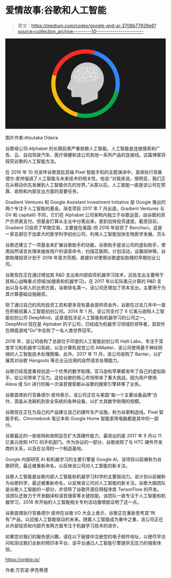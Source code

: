 # 爱情故事:谷歌和人工智能

> 原文：<https://medium.com/codex/google-and-ai-3708b77929e8?source=collection_archive---------10----------------------->

![](img/8d9b5e4206ef9b74bf34701ba9d31507.png)

图片作者:Atsutaka Odaira

谷歌母公司:Alphabet 的长期前景严重依赖人工智能。人工智能是连接搜索和广告、云、自动驾驶汽车、医疗保健和该公司其他一系列产品的连接线。这篇博客将探究谷歌的人工智能方法。

在 2016 年 10 月宣传谷歌首批高端 Pixel 智能手机的主题演讲中，首席执行官桑德尔·皮帅强调了人工智能与未来技术的相关性，他说:“对我来说，很明显，我们正在从移动优先发展到人工智能优先的世界。”从那以后，人工智能一直是该公司在预算、收购和内部支出方面的首要任务。

Gradient Ventures 和 Google Assistant Investment Initiative 是 Google 推出的两个专注于人工智能的基金。渐变项目 2017 年 7 月出道。Gradient Ventures 与 GV 和 capitalG 不同，它们在 Alphabet 公司架构内独立于谷歌运营，由谷歌的资产负债表支付。但基金打算从主业中分离出来，直到加快投资速度。截至目前，Gradient 只投资了早期交易，主要是在美国-但 2018 年投资了 Benchsci，这是一家总部位于加拿大的医学科学初创公司，利用人工智能加快生物医学发展。页头

谷歌还建立了一项基金来扩展谷歌助手的功能，谷歌助手是该公司的虚拟助手，使用自然语言处理来接收用户的语音命令，扫描互联网，计划活动，设置闹钟等。谷歌助理投资计划于 2018 年首次亮相，直接针对使用谷歌虚拟助理的早期创业公司。

谷歌现在正在通过增加其 R&D 支出来内部投资机器学习技术，这些支出主要用于其核心战略重点领域(如搜索和机器学习)。在 2017 年以实际美元计算的 R&D 支出以及与收入的比例方面，谷歌排名第一。该公司还增加了资本支出，主要用于为其计算基础设施融资。

除了通过自己的风险投资工具和更多现有基金提供资金外，谷歌在过去几年中一直在积极招募人工智能初创公司。2014 年 1 月，该公司支付了 6 亿美元收购人工智能初创公司 DeepMind，这是首批涉足人工智能和机器学习的公司之一。DeepMind 现在是 Alphabet 的子公司，已经成为机器学习领域的领导者，其软件在棋盘游戏“Go”中击败了一名人类世界冠军。

2018 年，该公司收购了总部位于印度的人工智能初创公司 Halli Labs，专注于深度学习和机器学习系统，以及计算机视觉公司 AIMatter，该公司使用基于神经网络的人工智能技术处理图像。此外，2017 年 11 月，该公司收购了 Banter，以扩展其对谷歌 Hangouts 等企业云应用的自然语言处理能力。

谷歌已经高度重视创造一个优秀的数字助理。亚马逊和苹果都发布了自己的虚拟助手，给公司带来了压力。这给谷歌的核心市场带来了重大挑战，因为用户使用 Alexa 或 Siri 进行的每一次语音搜索都从谷歌的搜索引擎转移了业务。

谷歌首席执行官桑德尔·皮帅表示，该公司正在与美国“每一个主要设备品牌”合作，涵盖从洗碗机到安全系统的各种设备，以扩大其数字助理的规模。

谷歌现在正在为自己的产品建立自己的硬件生产设施，称为谷歌制造线。Pixel 智能手机、Chromebook 笔记本和 Google Home 智能家用电脑都是其中的一部分。

谷歌最近的一些收购和收购旨在扩大其硬件能力，最突出的是 2017 年 9 月以 11 亿美元收购 HTC 的手机部门。作为协议的一部分，谷歌收购了与 HTC 硬件开发商的关系，以及在台湾的一个制造基地。

Google 内部研究 AI 和机器学习的主要引擎是 Google AI。该项目以前被称为谷歌研究，最近被重新命名，以反映该公司对人工智能的新关注。

谷歌人工智能是谷歌内部人工智能和机器学习科学的主要驱动力。该计划以前被称为谷歌科学，最近被重新命名，以反映该公司对人工智能的新关注。谷歌大脑团队是谷歌人工智能的一部分，并领导了谷歌开源应用程序库 TensorFlow 的开发。该团队还致力于开发翻译和语音搜索等关键技能。该团队一直专注于人工智能和机器学习，2016 年开始的人工智能相关专利活动激增就证明了这一点。

谷歌首席执行官桑德尔·皮帅在谷歌 I/O 大会上表示，谷歌正在重新思考其“所有”产品，以迎接人工智能驱动的未来。随着人工智能成为重中之重，该公司正在从外部投资和内部开发两方面专注于机器学习技术的进步。

如果您对我们的服务感兴趣，请在以下链接中注册您的电子邮件地址，以便尽早访问和测试我们全新的预印本平台，该平台通过人工智能引擎提供无压力的搜索体验。

https://onikle.io/

作者:万农诺·伊克蒂德